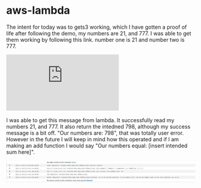 # aws-lambda

The intent for today was to gets3 working, which I have gotten a proof of life after following the demo, my numbers are 21, and 777.  I was able to get them working by following this link. number one is 21 and number two is 777.

![S3](https://aws-lambda-s3.s3.us-west-2.amazonaws.com/numbers.json)

I was able to get this message from lambda.  It successfully read my numbers 21, and 777. It also return the intedned 798, although my success message is a bit off.  "Our numbers are: 798", that was totally user error.  However in the future I will keep in mind how this operated and if I am making an add function I would say "Our numbers equal: [insert intended sum here]".

![Lammbda Message](assets/lambdaMessage.jpg)
